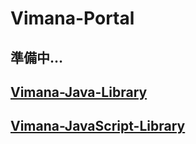 # Vimana-Portal

## 準備中…

## [Vimana-Java-Library](https://github.com/Yuta-Yamaguchi/Vimana-Java-Library)
## [Vimana-JavaScript-Library](https://github.com/Yuta-Yamaguchi/Vimana-JavaScript-Library)
